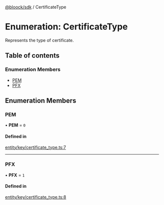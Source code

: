 [@bloock/sdk](../index.md) / CertificateType

# Enumeration: CertificateType

Represents the type of certificate.

## Table of contents

### Enumeration Members

- [PEM](CertificateType-1.md#pem)
- [PFX](CertificateType-1.md#pfx)

## Enumeration Members

### PEM

• **PEM** = ``0``

#### Defined in

[entity/key/certificate_type.ts:7](https://github.com/bloock/bloock-sdk/blob/6fda345/languages/js/src/entity/key/certificate_type.ts#L7)

___

### PFX

• **PFX** = ``1``

#### Defined in

[entity/key/certificate_type.ts:8](https://github.com/bloock/bloock-sdk/blob/6fda345/languages/js/src/entity/key/certificate_type.ts#L8)
